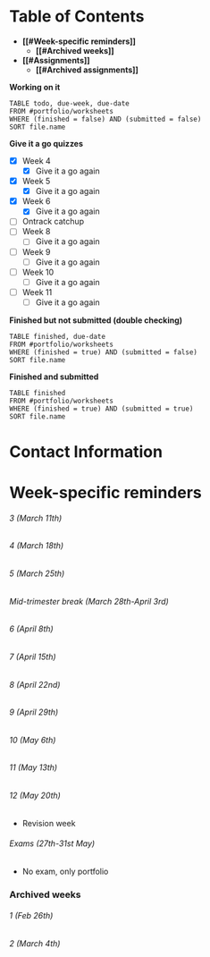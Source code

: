 # Table of Contents
- **[[#Week-specific reminders]]**
	- **[[#Archived weeks]]**
- **[[#Assignments]]**
	- **[[#Archived assignments]]**

**Working on it**
```dataview
TABLE todo, due-week, due-date
FROM #portfolio/worksheets
WHERE (finished = false) AND (submitted = false)
SORT file.name
```


**Give it a go quizzes**
- [x] Week 4
	- [x] Give it a go again
- [x] Week 5
	- [x] Give it a go again
- [x] Week 6
	- [x] Give it a go again 
- [ ] Ontrack catchup
- [ ] Week 8
	- [ ] Give it a go again
- [ ] Week 9
	- [ ] Give it a go again
- [ ] Week 10
	- [ ] Give it a go again
- [ ] Week 11
	- [ ] Give it a go again

**Finished but not submitted (double checking)**
```dataview
TABLE finished, due-date
FROM #portfolio/worksheets
WHERE (finished = true) AND (submitted = false)
SORT file.name
```

**Finished and submitted**
```dataview
TABLE finished
FROM #portfolio/worksheets
WHERE (finished = true) AND (submitted = true)
SORT file.name
```

# Contact Information

# Week-specific reminders

###### 3 (March 11th)

###### 4 (March 18th)

###### 5 (March 25th)

###### Mid-trimester break (March 28th-April 3rd)

###### 6 (April 8th)

###### 7 (April 15th)

###### 8 (April 22nd)

###### 9 (April 29th)

###### 10 (May 6th)

###### 11 (May 13th)

###### 12 (May 20th)
- Revision week
###### Exams (27th-31st May)
- No exam, only portfolio


### Archived weeks
###### 1 (Feb 26th)

###### 2 (March 4th)